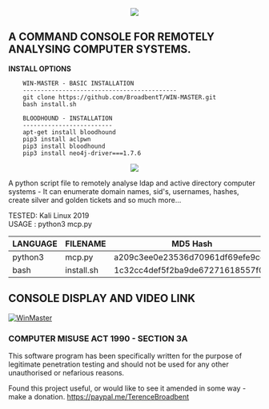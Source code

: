 <p align="center">
  <img src="https://github.com/BroadbentT/WIN-MASTER/blob/master/header.png">
</p>

## A COMMAND CONSOLE FOR REMOTELY ANALYSING COMPUTER SYSTEMS.

**INSTALL OPTIONS**

        WIN-MASTER - BASIC INSTALLATION
        -------------------------------------------
        git clone https://github.com/BroadbentT/WIN-MASTER.git
        bash install.sh

        BLOODHOUND - INSTALLATION
        -------------------------
        apt-get install bloodhound
        pip3 install aclpwn
        pip3 install bloodhound
        pip3 install neo4j-driver===1.7.6 

<p align="center">
  <img src="https://github.com/BroadbentT/WIN-MASTER/blob/master/picture5.png">
</p> 

A python script file to remotely analyse ldap and active directory computer systems - It can enumerate domain names, sid's, usernames, hashes, create silver and golden tickets and so much more...  

TESTED: Kali Linux 2019 <br>
USAGE : python3 mcp.py

| LANGUAGE  | FILENAME   | MD5 Hash                         | Version      |
|------     |------      | -------                          | ----         |
| python3   | mcp.py     | a209c3ee0e23536d70961df69efe9cd5 | Al@N_3r@dL3y |
| bash      | install.sh | 1c32cc4def5f2ba9de67271618557f0d | Al@N_3r@dL3y |	                

## CONSOLE DISPLAY AND VIDEO LINK
[![WinMaster](https://github.com/BroadbentT/WIN-MASTER/blob/master/picture1.png)](https://youtu.be/6kbGW_IIq2A "MasterConsole")

### COMPUTER MISUSE ACT 1990 - SECTION 3A
This software program has been specifically written for the purpose of legitimate penetration testing and should not be used for any other unauthorised or nefarious reasons.

Found this project useful, or would like to see it amended in some way - make a donation.
https://paypal.me/TerenceBroadbent
